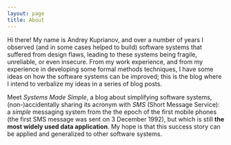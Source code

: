 ```yaml
---
layout: page
title: About
---
```


Hi there! My name is Andrey Kuprianov, and over a number of years I observed (and in some cases helped to build) software systems that suffered from design flaws, leading to these systems being fragile, unreliable, or even insecure. From my work experience, and from my experience in developing some formal methods techniques, I have some ideas on how the software systems can be improved; this is the blog where I intend to verbalize my ideas in a series of blog posts. 

Meet _Systems Made Simple_, a blog about simplifying software systems, (non-)accidentally sharing its acronym with _SMS_ (Short Message Service): a _simple_ messaging system from the the epoch of the first mobile phones (the first SMS message was sent on 3 December 1992), but which is still **the most widely used data application**. My hope is that this success story can be applied and generalized to other software systems.

